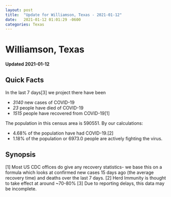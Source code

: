 ```yaml
---
layout: post
title:  "Update for Williamson, Texas - 2021-01-12"
date:   2021-01-12 01:01:29 -0600
categories: Texas
---
```


# Williamson, Texas
#### Updated 2021-01-12

## Quick Facts

In the last 7 days[3] we project there have been
- *3140* new cases of COVID-19
- *23* people have died of COVID-19
- *1515* people have recovered from COVID-19[1]

The population in this census area is 590551. By our calculations:
- 4.68% of the population have had COVID-19.[2]
- 1.18% of the population or 6973.0 people are actively fighting the virus.

## Synopsis




[1] Most US CDC offices do give any recovery statistics- we base this on a formula which looks at confirmed new cases
15 days ago (the average recovery time) and deaths over the last 7 days.
[2] Herd Immunity is thought to take effect at around ~70-80%
[3] Due to reporting delays, this data may be incomplete. 
    